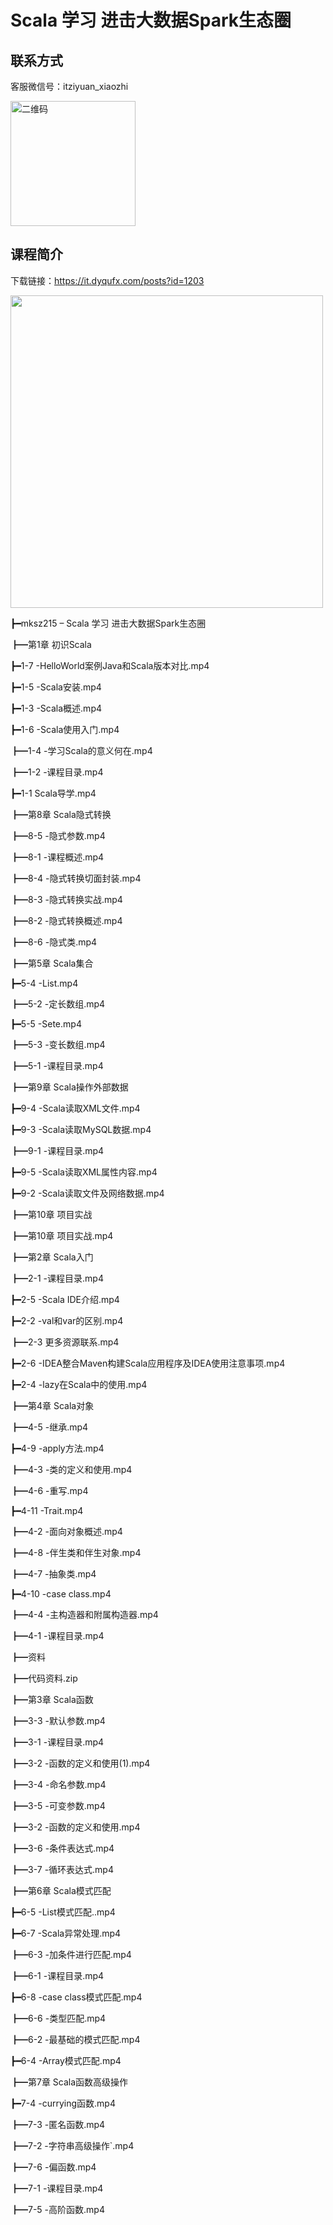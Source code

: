 # Scala 学习 进击大数据Spark生态圈

## 联系方式

客服微信号：itziyuan_xiaozhi

<img src="https://ziyuanyun.oss-cn-guangzhou.aliyuncs.com/common/20240614073449/666b82192834a.jpg" width="200" height="200" alt="二维码">

## 课程简介

下载链接：https://it.dyqufx.com/posts?id=1203

<img src="https://ziyuanyun.oss-cn-guangzhou.aliyuncs.com/yun/20240515153637/664466057aa9a.jpg" width="500" alt="">

  ┣━mksz215 &#8211; Scala 学习 进击大数据Spark生态圈

 ┣━第1章 初识Scala

 ┣━1-7 -HelloWorld案例Java和Scala版本对比.mp4

 ┣━1-5 -Scala安装.mp4

 ┣━1-3 -Scala概述.mp4

 ┣━1-6 -Scala使用入门.mp4

 ┣━1-4 -学习Scala的意义何在.mp4

 ┣━1-2 -课程目录.mp4

 ┣━1-1 Scala导学.mp4

 ┣━第8章 Scala隐式转换

 ┣━8-5 -隐式参数.mp4

 ┣━8-1 -课程概述.mp4

 ┣━8-4 -隐式转换切面封装.mp4

 ┣━8-3 -隐式转换实战.mp4

 ┣━8-2 -隐式转换概述.mp4

 ┣━8-6 -隐式类.mp4

 ┣━第5章 Scala集合

 ┣━5-4 -List.mp4

 ┣━5-2 -定长数组.mp4

 ┣━5-5 -Sete.mp4

 ┣━5-3 -变长数组.mp4

 ┣━5-1 -课程目录.mp4

 ┣━第9章 Scala操作外部数据

 ┣━9-4 -Scala读取XML文件.mp4

 ┣━9-3 -Scala读取MySQL数据.mp4

 ┣━9-1 -课程目录.mp4

 ┣━9-5 -Scala读取XML属性内容.mp4

 ┣━9-2 -Scala读取文件及网络数据.mp4

 ┣━第10章 项目实战

 ┣━第10章 项目实战.mp4

 ┣━第2章 Scala入门

 ┣━2-1 -课程目录.mp4

 ┣━2-5 -Scala IDE介绍.mp4

 ┣━2-2 -val和var的区别.mp4

 ┣━2-3 更多资源联系.mp4

 ┣━2-6 -IDEA整合Maven构建Scala应用程序及IDEA使用注意事项.mp4

 ┣━2-4 -lazy在Scala中的使用.mp4

 ┣━第4章 Scala对象

 ┣━4-5 -继承.mp4

 ┣━4-9 -apply方法.mp4

 ┣━4-3 -类的定义和使用.mp4

 ┣━4-6 -重写.mp4

 ┣━4-11 -Trait.mp4

 ┣━4-2 -面向对象概述.mp4

 ┣━4-8 -伴生类和伴生对象.mp4

 ┣━4-7 -抽象类.mp4

 ┣━4-10 -case class.mp4

 ┣━4-4 -主构造器和附属构造器.mp4

 ┣━4-1 -课程目录.mp4

 ┣━资料

 ┣━代码资料.zip

 ┣━第3章 Scala函数

 ┣━3-3 -默认参数.mp4

 ┣━3-1 -课程目录.mp4

 ┣━3-2 -函数的定义和使用(1).mp4

 ┣━3-4 -命名参数.mp4

 ┣━3-5 -可变参数.mp4

 ┣━3-2 -函数的定义和使用.mp4

 ┣━3-6 -条件表达式.mp4

 ┣━3-7 -循环表达式.mp4

 ┣━第6章 Scala模式匹配

 ┣━6-5 -List模式匹配..mp4

 ┣━6-7 -Scala异常处理.mp4

 ┣━6-3 -加条件进行匹配.mp4

 ┣━6-1 -课程目录.mp4

 ┣━6-8 -case class模式匹配.mp4

 ┣━6-6 -类型匹配.mp4

 ┣━6-2 -最基础的模式匹配.mp4

 ┣━6-4 -Array模式匹配.mp4

 ┣━第7章 Scala函数高级操作

 ┣━7-4 -currying函数.mp4

 ┣━7-3 -匿名函数.mp4

 ┣━7-2 -字符串高级操作`.mp4

 ┣━7-6 -偏函数.mp4

 ┣━7-1 -课程目录.mp4

 ┣━7-5 -高阶函数.mp4

  